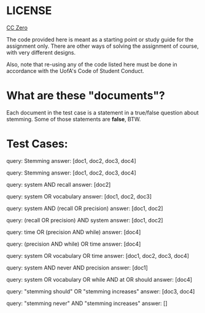 # LICENSE

[CC Zero](https://wiki.creativecommons.org/wiki/Public_domain)

The code provided here is meant as a starting point or study
guide for the assignment only. There are other ways of 
solving the assignment of course, with very different designs.

Also, note that re-using any of the code listed here must be done
in accordance with the UofA's Code of Student Conduct.


# What are these "documents"?

Each document in the test case is a statement in a true/false question about stemming. Some of those statements are **false**, BTW.

# Test Cases:

query: Stemming
answer: [doc1, doc2, doc3, doc4]

query: Stemming
answer: [doc1, doc2, doc3, doc4]

query: system AND recall
answer: [doc2]

query: system OR vocabulary
answer: [doc1, doc2, doc3]

query: system AND (recall OR precision)
answer: [doc1, doc2]

query: (recall OR precision) AND system
answer: [doc1, doc2]

query: time OR (precision AND while)
answer: [doc4]

query: (precision AND while) OR time
answer: [doc4]

query: system OR vocabulary OR time
answer: [doc1, doc2, doc3, doc4]

query: system AND never AND precision
answer: [doc1]

query: system OR vocabulary OR while AND at OR should
answer: [doc4]

query: "stemming should" OR "stemming increases"
answer: [doc3, doc4]

query: "stemming never" AND "stemming increases"
answer: []

